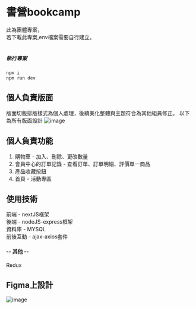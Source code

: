 # 書營bookcamp
此為團體專案，<br>
若下載此專案,env檔案需要自行建立。<br>
<br>

##### 執行專案
```
npm i
npm run dev
```

## 個人負責版面
版面切版排版樣式為個人處理，後續美化整體與主題符合為其他組員修正。
以下為所有版面設計
![image](https://github.com/milu0925/bookcamp/assets/122149992/7aa2d2bb-0f4c-40d9-b54d-68b5e938209f)
<br>

## 個人負責功能
1. 購物車 - 加入、刪除、更改數量
2. 會員中心的訂單記錄 - 查看訂單、訂單明細、評價單一商品
3. 產品收藏按鈕
4. 首頁 - 活動專區

## 使用技術
前端 - nextJS框架<br>
後端 - nodeJS-express框架<br>
資料庫 - MYSQL<br>
前後互動 - ajax-axios套件<br>
#### -- 其他 --
Redux<br>


## Figma上設計
![image](https://github.com/milu0925/bookcamp/assets/122149992/cb587357-eaf3-4e1f-801e-eb06570d95b3)
<br>

<br>
